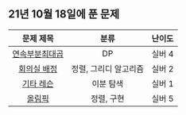 ## 21년 10월 18일에 푼 문제


|문제 제목|분류|난이도|
|:---:|:---:|:---:|
|[연속부분최대곱](https://www.acmicpc.net/problem/2670)|DP|실버 4|
|[회의실 배정](https://www.acmicpc.net/problem/1931)|정렬, 그리디 알고리즘|실버 2|
|[기타 레슨](https://www.acmicpc.net/problem/2343)|이분 탐색|실버 1|
|[올림픽](https://www.acmicpc.net/problem/8979)|정렬, 구현|실버 5|
